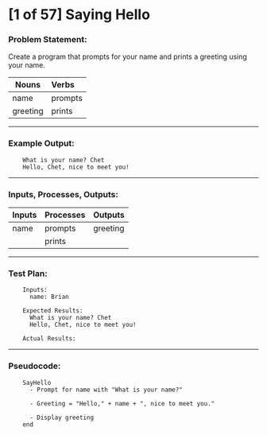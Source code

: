 # [1 of 57] Saying Hello

### Problem Statement:

Create a program that prompts for your name and prints a greeting using your name.

| Nouns    | Verbs   |
|----------|:--------|
| name     | prompts |
| greeting | prints  |

---
### Example Output:

        What is your name? Chet
        Hello, Chet, nice to meet you!

---
### Inputs, Processes, Outputs:

| Inputs | Processes | Outputs  |
|--------|:----------|:---------|
| name   | prompts   | greeting |
|        | prints    |          |

---
### Test Plan:

        Inputs:
          name: Brian
          
        Expected Results:
          What is your name? Chet
          Hello, Chet, nice to meet you!
          
        Actual Results:
        
---
### Pseudocode:

        SayHello
          - Prompt for name with "What is your name?"
          
          - Greeting = "Hello," + name + ", nice to meet you."
          
          - Display greeting
        end
